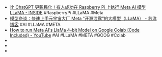 - [比 ChatGPT 更親民化！有人成功在 Raspberry Pi 上執行 Meta AI 模型 LLaMA - INSIDE](https://www.inside.com.tw/article/31001-Meta-AI-LLaMA-Raspberry-Pi) #RaspberryPi #LLaMA #Meta
- [模型杂谈：快速上手元宇宙大厂 Meta “开源泄露”的大模型（LLaMA） - 苏洋博客](https://soulteary.com/2023/03/09/quick-start-llama-model-created-by-meta-research.html) #AI #LLaMA #META
- [How to run Meta AI's LlaMa 4-bit Model on Google Colab (Code Included) - YouTube](https://www.youtube.com/watch?v=OtAZHHyJSqU) #AI #LLaMA #META #GOOG #Colab
-
-
-